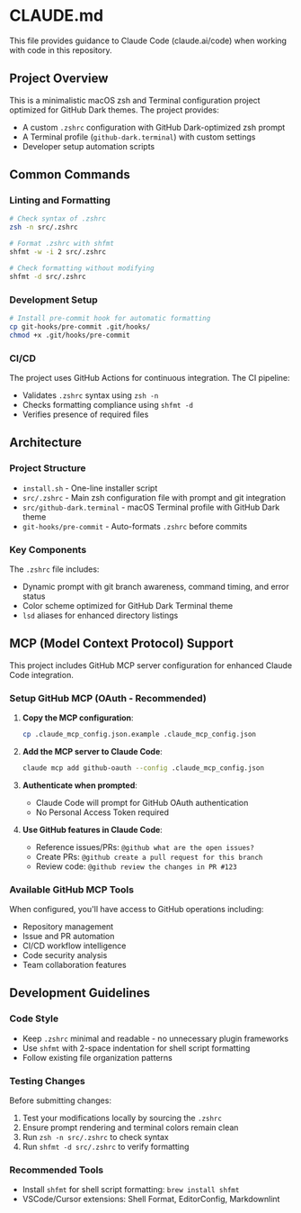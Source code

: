 # CLAUDE.md

This file provides guidance to Claude Code (claude.ai/code) when working with
code in this repository.

## Project Overview

This is a minimalistic macOS zsh and Terminal configuration project optimized for
GitHub Dark themes. The project provides:

- A custom `.zshrc` configuration with GitHub Dark-optimized zsh prompt
- A Terminal profile (`github-dark.terminal`) with custom settings
- Developer setup automation scripts

## Common Commands

### Linting and Formatting

```bash
# Check syntax of .zshrc
zsh -n src/.zshrc

# Format .zshrc with shfmt
shfmt -w -i 2 src/.zshrc

# Check formatting without modifying
shfmt -d src/.zshrc
```

### Development Setup

```bash
# Install pre-commit hook for automatic formatting
cp git-hooks/pre-commit .git/hooks/
chmod +x .git/hooks/pre-commit
```

### CI/CD

The project uses GitHub Actions for continuous integration. The CI pipeline:

- Validates `.zshrc` syntax using `zsh -n`
- Checks formatting compliance using `shfmt -d`
- Verifies presence of required files

## Architecture

### Project Structure

- `install.sh` - One-line installer script
- `src/.zshrc` - Main zsh configuration file with prompt and git integration
- `src/github-dark.terminal` - macOS Terminal profile with GitHub Dark theme
- `git-hooks/pre-commit` - Auto-formats `.zshrc` before commits

### Key Components

The `.zshrc` file includes:

- Dynamic prompt with git branch awareness, command timing, and error status
- Color scheme optimized for GitHub Dark Terminal theme
- `lsd` aliases for enhanced directory listings

## MCP (Model Context Protocol) Support

This project includes GitHub MCP server configuration for enhanced Claude Code integration.

### Setup GitHub MCP (OAuth - Recommended)

1. **Copy the MCP configuration**:
   ```bash
   cp .claude_mcp_config.json.example .claude_mcp_config.json
   ```

2. **Add the MCP server to Claude Code**:
   ```bash
   claude mcp add github-oauth --config .claude_mcp_config.json
   ```

3. **Authenticate when prompted**:
   - Claude Code will prompt for GitHub OAuth authentication
   - No Personal Access Token required

4. **Use GitHub features in Claude Code**:
   - Reference issues/PRs: `@github what are the open issues?`
   - Create PRs: `@github create a pull request for this branch`
   - Review code: `@github review the changes in PR #123`

### Available GitHub MCP Tools

When configured, you'll have access to GitHub operations including:
- Repository management
- Issue and PR automation
- CI/CD workflow intelligence
- Code security analysis
- Team collaboration features

## Development Guidelines

### Code Style

- Keep `.zshrc` minimal and readable - no unnecessary plugin frameworks
- Use `shfmt` with 2-space indentation for shell script formatting
- Follow existing file organization patterns

### Testing Changes

Before submitting changes:

1. Test your modifications locally by sourcing the `.zshrc`
2. Ensure prompt rendering and terminal colors remain clean
3. Run `zsh -n src/.zshrc` to check syntax
4. Run `shfmt -d src/.zshrc` to verify formatting

### Recommended Tools

- Install `shfmt` for shell script formatting: `brew install shfmt`
- VSCode/Cursor extensions: Shell Format, EditorConfig, Markdownlint
